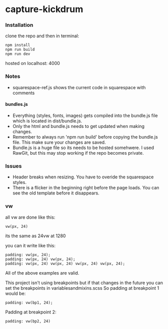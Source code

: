 # capture-kickdrum

### Installation
clone the repo and then in terminal:
```
npm install
npm run build
npm run dev
```
hosted on localhost: 4000

### Notes
* squarespace-ref.js shows the current code in squarespace with comments

#### bundles.js
* Everything (styles, fonts, images) gets compiled into the bundle.js file which is located in dist/bundle.js. 
* Only the html and bundle.js needs to get updated when making changes.
* Remember to always run 'npm run build' before copying the bundle.js file. This make sure your changes are saved.
* Bundle.js is a huge file so its needs to be hosted somehwere. I used RawGit, but this may stop working if the repo becomes private.

### Issues
* Header breaks when resizing. You have to overide the squarespace styles.
* There is a flicker in the beginning right before the page loads. You can see the old template before it disappears.

### vw
all vw are done like this:
```
vw(px, 24)
```
its the same as 24vw at 1280

you can it write like this:
```
padding: vw(px, 24);
padding: vw(px, 24) vw(px, 24);
padding: vw(px, 24) vw(px, 24) vw(px, 24) vw(px, 24);
```
All of the above examples are valid.

This project isn't using breakpoints but if that changes in the future you can set the breakpoints in variablesandmixins.scss
So padding at breakpoint 1 would be:
```
padding: vw(bp1, 24);
```
Padding at breakpoint 2:
```
padding: vw(bp2, 24)
```